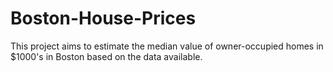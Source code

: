 # Boston-House-Prices
This project aims to estimate the median value of owner-occupied homes in $1000's in Boston based on the data available.
